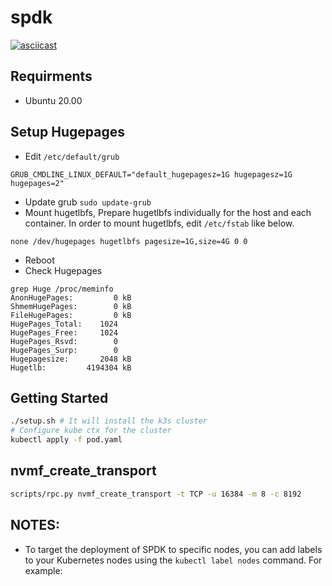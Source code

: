 # spdk

[![asciicast](https://asciinema.org/a/cZZw7xG0xxPEQgRZkNjrnyC2V.svg)](https://asciinema.org/a/cZZw7xG0xxPEQgRZkNjrnyC2V)

## Requirments
- Ubuntu 20.00

## Setup Hugepages
- Edit `/etc/default/grub`
```
GRUB_CMDLINE_LINUX_DEFAULT="default_hugepagesz=1G hugepagesz=1G hugepages=2"
```
- Update grub `sudo update-grub`
- Mount hugetlbfs, Prepare hugetlbfs individually for the host and each container. In order to mount hugetlbfs, edit `/etc/fstab` like below.
```
none /dev/hugepages hugetlbfs pagesize=1G,size=4G 0 0
```
- Reboot
- Check Hugepages 
```
grep Huge /proc/meminfo
AnonHugePages:         0 kB
ShmemHugePages:        0 kB
FileHugePages:         0 kB
HugePages_Total:    1024
HugePages_Free:     1024
HugePages_Rsvd:        0
HugePages_Surp:        0
Hugepagesize:       2048 kB
Hugetlb:         4194304 kB
```

## Getting Started

```bash
./setup.sh # It will install the k3s cluster
# Configure kube ctx for the cluster 
kubectl apply -f pod.yaml
```

## nvmf_create_transport
```bash
scripts/rpc.py nvmf_create_transport -t TCP -u 16384 -m 8 -c 8192
```

## NOTES:

- To target the deployment of SPDK  to specific nodes, you can add labels to your Kubernetes nodes using the `kubectl label nodes` command. For example:

